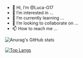 - 👋 Hi, I’m @Luca-G17
- 👀 I’m interested in ...
- 🌱 I’m currently learning ...
- 💞️ I’m looking to collaborate on ...
- 📫 How to reach me ...

![Anurag's GitHub stats](https://github-readme-stats.vercel.app/api?username=Luca-G17&show_icons=true)\
\
[![Top Langs](https://github-readme-stats.vercel.app/api/top-langs/?username=Luca-G17&layout=compact&exclude_repo=Luca-G17,Luca-G17.github.io,seihou-catalogue,cloud-docs,audio-visualiser)](https://github.com/anuraghazra/github-readme-stats)

